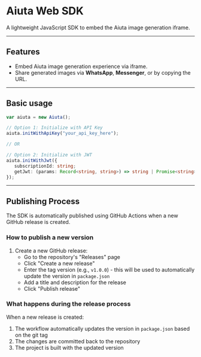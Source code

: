 # Aiuta Web SDK

A lightweight JavaScript SDK to embed the Aiuta image generation iframe.

---

## Features

- Embed Aiuta image generation experience via iframe.
- Share generated images via **WhatsApp**, **Messenger**, or by copying the URL.

---

## Basic usage

```ts
var aiuta = new Aiuta();

// Option 1: Initialize with API Key
aiuta.initWithApiKey("your_api_key_here");

// OR

// Option 2: Initialize with JWT
aiuta.initWithJwt({
   subscriptionId: string;
   getJwt: (params: Record<string, string>) => string | Promise<string>;
});
```

---

## Publishing Process

The SDK is automatically published using GitHub Actions when a new GitHub release is created.

### How to publish a new version

1. Create a new GitHub release:
   - Go to the repository's "Releases" page
   - Click "Create a new release"
   - Enter the tag version (e.g., `v1.0.0`) - this will be used to automatically update the version in `package.json`
   - Add a title and description for the release
   - Click "Publish release"

### What happens during the release process

When a new release is created:

1. The workflow automatically updates the version in `package.json` based on the git tag
2. The changes are committed back to the repository
3. The project is built with the updated version
